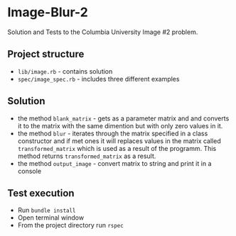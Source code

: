 # Image-Blur-2
Solution and Tests to the Columbia University Image #2 problem.

## Project structure
- `lib/image.rb`  - contains solution
- `spec/image_spec.rb` - includes three different examples

## Solution
- the method `blank_matrix` - gets as a parameter matrix and
and converts it to the matrix with the same dimention but with 
only zero values in it. 
- the method `blur` - iterates through the matrix specified in a 
class constructor and if met ones it will replaces values in the 
matrix called `transformed_matrix` which is used as a result of the
programm. This method returns `transformed_matrix` as a result.
- the method `output_image` - convert matrix to string and print it 
in a console

## Test execution
- Run `bundle install`
- Open terminal window
- From the project directory run `rspec`


